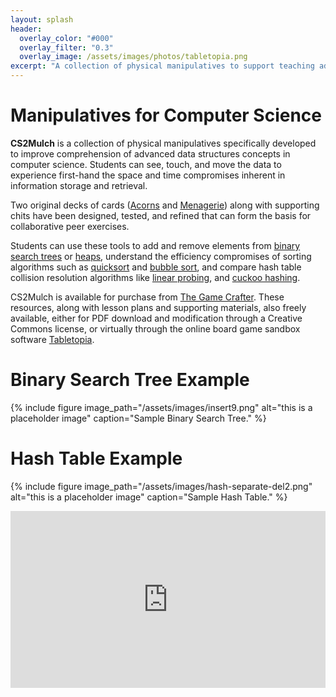 ```yaml
---
layout: splash
header:
  overlay_color: "#000"
  overlay_filter: "0.3"
  overlay_image: /assets/images/photos/tabletopia.png
excerpt: "A collection of physical manipulatives to support teaching advanced data structure concepts in computer science."
---
```


# Manipulatives for Computer Science

**CS2Mulch** is a collection of physical manipulatives specifically
developed to improve comprehension of advanced data
structures concepts in computer science. Students can see, touch, and move the data to experience first-hand the space and time compromises inherent in information storage and retrieval.

Two original decks of cards ([Acorns]({{site.baseurl}}/tree) and
[Menagerie]({{site.baseurl}}/hash)) along with supporting chits have been designed,
tested, and refined that can form the basis for collaborative peer 
exercises.

Students can use these tools to add and 
remove elements from [binary search trees]({{site.baseurl}}/tree/insertion) 
or [heaps]({{site.baseurl}}/tree/hinsertion), understand the efficiency 
compromises of sorting algorithms such as [quicksort]({{site.baseurl}}/tree/quicksort) 
and [bubble sort]({{site.baseurl}}/tree/bubblesort), and compare hash table 
collision resolution algorithms like [linear probing]({{site.baseurl}}/hash/linear), 
and [cuckoo hashing]({{site.baseurl}}/hash/cuckoo).

CS2Mulch is available for purchase from [The Game Crafter](https://www.thegamecrafter.com/games/cs2mulch). These resources, along with lesson plans and supporting materials,
also freely available, either for PDF download and modification
through a Creative Commons license, or virtually through
the online board game sandbox software [Tabletopia](https://tabletopia.com/).

# Binary Search Tree Example

{% include figure image_path="/assets/images/insert9.png" alt="this is a placeholder image" caption="Sample Binary Search Tree." %}

# Hash Table Example

{% include figure image_path="/assets/images/hash-separate-del2.png" alt="this is a placeholder image" caption="Sample Hash Table." %}


<style>.embed-container { position: relative; padding-bottom: 56.25%; height: 0; overflow: hidden; max-width: 100%; } .embed-container iframe, .embed-container object, .embed-container embed { position: absolute; top: 0; left: 0; width: 100%; height: 100%; }</style><div class='embed-container'>
<iframe frameborder="0" allowtransparency="true" allowfullscreen="true" scrolling="no" src="https://tabletopia.com/workshop/widget/cs2-mulch-fq1guf/680x340"></iframe></div>

